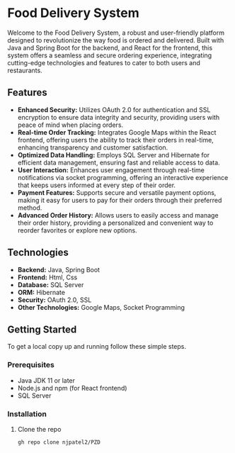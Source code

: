 # Food Delivery System

Welcome to the Food Delivery System, a robust and user-friendly platform designed to revolutionize the way food is ordered and delivered. Built with Java and Spring Boot for the backend, and React for the frontend, this system offers a seamless and secure ordering experience, integrating cutting-edge technologies and features to cater to both users and restaurants.

## Features

- **Enhanced Security:** Utilizes OAuth 2.0 for authentication and SSL encryption to ensure data integrity and security, providing users with peace of mind when placing orders.
- **Real-time Order Tracking:** Integrates Google Maps within the React frontend, offering users the ability to track their orders in real-time, enhancing transparency and customer satisfaction.
- **Optimized Data Handling:** Employs SQL Server and Hibernate for efficient data management, ensuring fast and reliable access to data.
- **User Interaction:** Enhances user engagement through real-time notifications via socket programming, offering an interactive experience that keeps users informed at every step of their order.
- **Payment Features:** Supports secure and versatile payment options, making it easy for users to pay for their orders through their preferred method.
- **Advanced Order History:** Allows users to easily access and manage their order history, providing a personalized and convenient way to reorder favorites or explore new options.

## Technologies

- **Backend:** Java, Spring Boot
- **Frontend:** Html, Css
- **Database:** SQL Server
- **ORM:** Hibernate
- **Security:** OAuth 2.0, SSL
- **Other Technologies:** Google Maps, Socket Programming

## Getting Started

To get a local copy up and running follow these simple steps.

### Prerequisites

- Java JDK 11 or later
- Node.js and npm (for React frontend)
- SQL Server

### Installation

1. Clone the repo
   ```sh
   gh repo clone njpatel2/PZD
